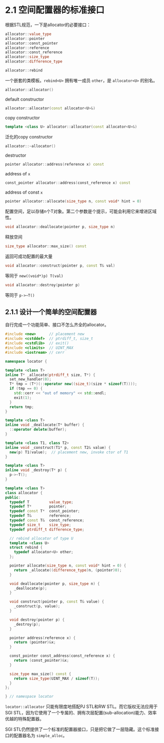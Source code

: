 # 2.1 空间配置器的标准接口

根据STL规范，一下是allocator的必要接口：

```cpp
allocator::value_type
allocator::pointer
allocator::const_pointer
allocator::reference
allocator::const_reference
allocator::size_type
allocator::difference_type
```

```cpp
allocator::rebind
```
一个嵌套的类模板。`rebind<U>` 拥有唯一成员 `other`，是 `allocator<U>` 的别名。

```cpp
allocator::allocator()
```
default constructor

```cpp
allocator::allocator(const allocator<U>&)
```
copy constructor

```cpp
template <class U> allocator::allocator(const allocator<U>&)
```
泛化的copy constructor

```cpp
allocator::~allocator()
```
destructor

```cpp
pointer allocator::address(reference x) const
```
address of `x`

```cpp
const_pointer allocator::address(const_reference x) const
```
address of const `x`

```cpp
pointer allocator::allocate(size_type n, const void* hint = 0)
```
配置空间，足以存储n个T对象。第二个参数是个提示，可能会利用它来增进区域性。

```cpp
void allocator::deallocate(pointer p, size_type n)
```
释放空间

```cpp
size_type allocator::max_size() const
```
返回可成功配置的最大量

```cpp
void allocator::construct(pointer p, const T& val)
```
等同于 `new((void*)p) T(val)`

```cpp
void allocator::destroy(pointer p)
```
等同于 `p->~T()`

## 2.1.1 设计一个简单的空间配置器

自行完成一个功能简单、接口不怎么齐全的allocator。

```cpp
#include <new>      // placement new
#include <cstddef>  // ptrdiff_t, size_t
#include <cstdlib>  // exit()
#include <climits>  // UINT_MAX
#include <iostream> // cerr

namespace locator {

template <class T>
inline T* _allocate(ptrdiff_t size, T*) {
  set_new_handler(0);
  T* tmp = (T*)(::operator new((size_t)(size * sizeof(T))));
  if (tmp == 0) {
    std::cerr << "out of memory" << std::endl;
    exit(1);
  }
  return tmp;
}

template <class T>
inline void _deallocate(T* buffer) {
  ::operator delete(buffer);
}

template <class T1, class T2>
inline void _construct(T1* p, const T2& value) {
  new(p) T1(value);  // placement new, invoke ctor of T1
}

template <class T>
inline void _destroy(T* p) {
  p->~T();
}

template <class T>
class allocator {
public:
  typedef T         value_type;
  typedef T*        pointer;
  typedef const T*  const_pointer;
  typedef T&        reference;
  typedef const T&  const_reference;
  typedef size_t    size_type;
  typedef ptrdiff_t difference_type;

  // rebind allocator of type U
  template <class U>
  struct rebind {
    typedef allocator<U> other;
  };

  pointer allocate(size_type n, const void* hint = 0) {
    return _allocate((difference_type)n, (pointer)0);
  }

  void deallocate(pointer p, size_type n) {
    _deallocate(p);
  }

  void construct(pointer p, const T& value) {
    _construct(p, value);
  }

  void destroy(pointer p) {
    _destroy(p);
  }

  pointer address(reference x) {
    return (pointer)&x;
  }

  const_pointer const_address(const_reference x) {
    return (const_pointer)&x;
  }

  size_type max_size() const {
    return size_type(UINT_MAX / sizeof(T));
  }
};

} // namespace locator
```

`locator::allocator` 只能有限度地搭配PJ STL和RW STL。而它版权无法应用于SGI STL，因为它使用了一个专属的、拥有次层配置(sub-allocation)能力、效率优越的特殊配置器。

SGI STL仍然提供了一个标准的配置器接口，只是把它做了一层隐藏。这个标准接口的配置器名为 `simple_alloc`。